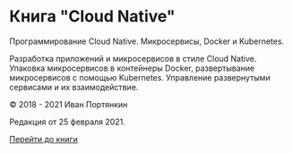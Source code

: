 # Книга "Cloud Native"

Программирование Cloud Native. Микросервисы, Docker и Kubernetes.

Разработка приложений и микросервисов в стиле Cloud Native. Упаковка микросервисов в контейнеры Docker, развертывание микросервисов с помощью Kubernetes. Управление развернутыми сервисами и их взаимодействие.

© 2018 - 2021 Иван Портянкин

Редакция от 25 февраля 2021.

[Перейти до книги](/_books/CloudNative/)